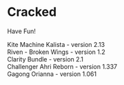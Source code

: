 # Cracked
Have Fun!

Kite Machine Kalista - version 2.13  
Riven - Broken Wings - version 1.2  
Clarity Bundle - version 2.1  
Challenger Ahri Reborn - version 1.337  
Gagong Orianna - version 1.061  